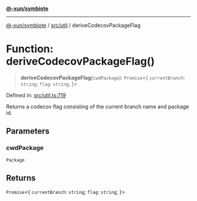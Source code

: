 [**@-xun/symbiote**](../../../README.md)

***

[@-xun/symbiote](../../../README.md) / [src/util](../README.md) / deriveCodecovPackageFlag

# Function: deriveCodecovPackageFlag()

> **deriveCodecovPackageFlag**(`cwdPackage`): `Promise`\<\{ `currentBranch`: `string`; `flag`: `string`; \}\>

Defined in: [src/util.ts:719](https://github.com/Xunnamius/symbiote/blob/fda4254d9bfeb125461ee3377ddb123772e5d050/src/util.ts#L719)

Returns a codecov flag consisting of the current branch name and package id.

## Parameters

### cwdPackage

`Package`

## Returns

`Promise`\<\{ `currentBranch`: `string`; `flag`: `string`; \}\>
